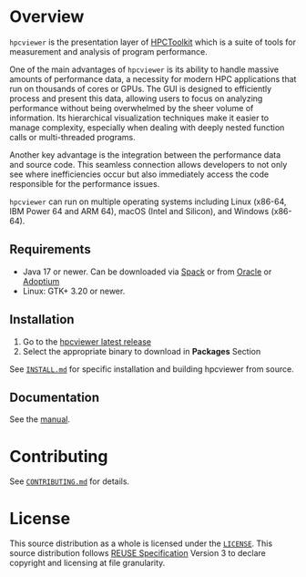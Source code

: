 <!--
SPDX-FileCopyrightText: 2020-2024 Rice University
SPDX-FileCopyrightText: 2024 Contributors to the HPCToolkit Project

SPDX-License-Identifier: CC-BY-4.0
-->

# Overview

`hpcviewer` is the presentation layer of [HPCToolkit](https://gitlab.com/hpctoolkit/hpctoolkit) which is a suite of tools
for measurement and analysis of program performance.

One of the main advantages of `hpcviewer` is its ability to handle massive amounts of performance data, a necessity for modern HPC applications that run on thousands of cores or GPUs. The GUI is designed to efficiently process and present this data, allowing users to focus on analyzing performance without being overwhelmed by the sheer volume of information. Its hierarchical visualization techniques make it easier to manage complexity, especially when dealing with deeply nested function calls or multi-threaded programs.

Another key advantage is the integration between the performance data and source code. This seamless connection allows developers to not only see where inefficiencies occur but also immediately access the code responsible for the performance issues. 

`hpcviewer` can run on multiple operating systems including Linux (x86-64, IBM Power 64 and ARM 64), macOS (Intel and Silicon), and Windows (x86-64). 



## Requirements

* Java 17 or newer.
  Can be downloaded via [Spack](https://github.com/spack/spack) 
  or from [Oracle](https://www.oracle.com/java/technologies/javase-downloads.html)
  or [Adoptium](https://adoptium.net/temurin/releases)
* Linux: GTK+ 3.20 or newer.

## Installation

1. Go to the [hpcviewer latest release]
2. Select the appropriate binary to download in **Packages** Section

See [`INSTALL.md`] for specific installation and building hpcviewer from source.

## Documentation

See the [manual](https://hpctoolkit.gitlab.io/hpcviewer/).


# Contributing

See [`CONTRIBUTING.md`] for details.


# License

This source distribution as a whole is licensed under the [`LICENSE`](./LICENSE). This source distribution follows [REUSE Specification] Version 3 to declare copyright and licensing at file granularity.

[reuse specification]: https://reuse.software/spec/
[hpcviewer latest release]: https://gitlab.com/hpctoolkit/hpcviewer/-/releases/permalink/latest
[`CONTRIBUTING.md`]:CONTRIBUTING.md
[`INSTALL.md`]:INSTALL.md
